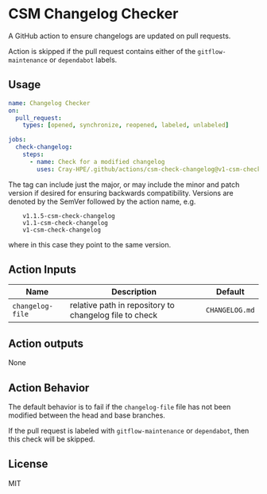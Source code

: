 # CSM Changelog Checker

A GitHub action to ensure changelogs are updated on pull requests.

Action is skipped if the pull request contains either of the
`gitflow-maintenance` or `dependabot` labels.

## Usage

```yaml
name: Changelog Checker
on:
  pull_request:
    types: [opened, synchronize, reopened, labeled, unlabeled]

jobs:
  check-changelog:
    steps:
      - name: Check for a modified changelog
        uses: Cray-HPE/.github/actions/csm-check-changelog@v1-csm-check-changelog
```

The tag can include just the major, or may include the minor and patch version
if desired for ensuring backwards compatibility. Versions are denoted by the
SemVer followed by the action name, e.g.

```
    v1.1.5-csm-check-changelog
    v1.1-csm-check-changelog
    v1-csm-check-changelog
```
where in this case they point to the same version.


## Action Inputs

| Name | Description | Default |
| --- | --- | --- |
| `changelog-file` | relative path in repository to changelog file to check | `CHANGELOG.md` |

## Action outputs

None

## Action Behavior

The default behavior is to fail if the `changelog-file` file has not been modified between the head and base branches.

If the pull request is labeled with `gitflow-maintenance` or `dependabot`, then this check will be skipped.

## License

MIT
